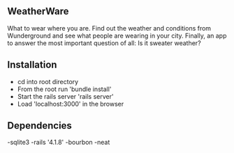 
## WeatherWare
 
What to wear where you are. Find out the weather and conditions from Wunderground and see what people are wearing in your city. Finally, an app to answer the most important question of all: Is it sweater weather?
 
## Installation

- cd into root directory 
- From the root run 'bundle install'
- Start the rails server 'rails server'
- Load 'localhost:3000' in the browser


## Dependencies
 
 -sqlite3
 -rails '4.1.8'
 -bourbon
 -neat
